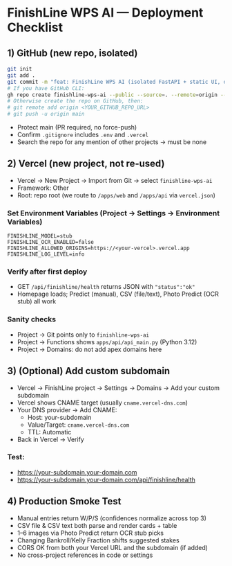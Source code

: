 # FinishLine WPS AI — Deployment Checklist

## 1) GitHub (new repo, isolated)

```bash
git init
git add .
git commit -m "feat: FinishLine WPS AI (isolated FastAPI + static UI, odds/Kelly, CSV, OCR stub)"
# If you have GitHub CLI:
gh repo create finishline-wps-ai --public --source=. --remote=origin --push
# Otherwise create the repo on GitHub, then:
# git remote add origin <YOUR_GITHUB_REPO_URL>
# git push -u origin main
```

- Protect main (PR required, no force-push)
- Confirm `.gitignore` includes `.env` and `.vercel`
- Search the repo for any mention of other projects → must be none

## 2) Vercel (new project, not re-used)

- Vercel → New Project → Import from Git → select `finishline-wps-ai`
- Framework: Other
- Root: repo root (we route to `/apps/web` and `/apps/api` via `vercel.json`)

### Set Environment Variables (Project → Settings → Environment Variables)

```
FINISHLINE_MODEL=stub
FINISHLINE_OCR_ENABLED=false
FINISHLINE_ALLOWED_ORIGINS=https://<your-vercel>.vercel.app
FINISHLINE_LOG_LEVEL=info
```

### Verify after first deploy

- GET `/api/finishline/health` returns JSON with `"status":"ok"`
- Homepage loads; Predict (manual), CSV (file/text), Photo Predict (OCR stub) all work

### Sanity checks

- Project → Git points only to `finishline-wps-ai`
- Project → Functions shows `apps/api/api_main.py` (Python 3.12)
- Project → Domains: do not add apex domains here

## 3) (Optional) Add custom subdomain

- Vercel → FinishLine project → Settings → Domains → Add your custom subdomain
- Vercel shows CNAME target (usually `cname.vercel-dns.com`)
- Your DNS provider → Add CNAME:
  - Host: your-subdomain
  - Value/Target: `cname.vercel-dns.com`
  - TTL: Automatic
- Back in Vercel → Verify

### Test:
- https://your-subdomain.your-domain.com
- https://your-subdomain.your-domain.com/api/finishline/health

## 4) Production Smoke Test

- Manual entries return W/P/S (confidences normalize across top 3)
- CSV file & CSV text both parse and render cards + table
- 1–6 images via Photo Predict return OCR stub picks
- Changing Bankroll/Kelly Fraction shifts suggested stakes
- CORS OK from both your Vercel URL and the subdomain (if added)
- No cross-project references in code or settings